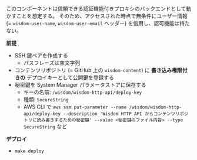 このコンポーネントは信頼できる認証機能付きプロキシのバックエンドとして動かすことを想定する。
そのため、アクセスされた時点で無条件にユーザー情報 (= `wisdom-user-name`, `wisdom-user-email` ヘッダー) を信用し、認可機能は持たない。

**前提**

- SSH 鍵ペアを作成する
  - パスフレーズは空文字列
- コンテンツリポジトリ (= GitHub 上の `wisdom-content`) に **書き込み権限付きの** デプロイキーとして公開鍵を登録する
- 秘密鍵を System Manager パラメータストアに保存する
  - キーの名前: `/wisdom/wisdom-http-api/deploy-key`
  - 種類: `SecureString`
  - AWS CLI で `aws ssm put-parameter --name /wisdom/wisdom-http-api/deploy-key --description 'Wisdom HTTP API からコンテンツリポジトリに読み書きするための秘密鍵' --value <秘密鍵のファイル内容> --type SecureString` など

**デプロイ**

- `make deploy`
